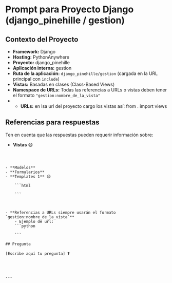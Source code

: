 # Prompt para Proyecto Django (django_pinehille / gestion)

## Contexto del Proyecto

- **Framework:** Django
- **Hosting:** PythonAnywhere
- **Proyecto:** django_pinehille
- **Aplicación interna:** gestion
- **Ruta de la aplicación:** `django_pinehille/gestion` (cargada en la URL principal con `include`)
- **Vistas:** Basadas en clases (Class-Based Views)
- **Namespace de URLs:** Todas las referencias a URLs o vistas deben tener el formato `"gestion:nombre_de_la_vista"`
- - **URLs:** en lsa url del proyecto cargo los vistas así: from . import views

## Referencias para respuestas

Ten en cuenta que las respuestas pueden requerir información sobre:

- **Vistas** 😄

    ```python
    
    ```

     ```python
     
```

- **Modelos**
- **Formularios**
- **Templates 1** 😄

    ```html
   
    ```



- **Referencias a URLs siempre usarán el formato `gestion:nombre_de_la_vista`**
    - Ejemplo de url:
    ```python
    
    ```

## Pregunta

[Escribe aquí tu pregunta] ❓




---

